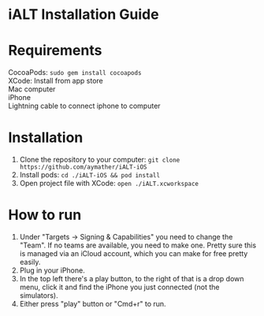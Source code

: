# iALT Installation Guide

# Requirements
CocoaPods: `sudo gem install cocoapods` \
XCode: Install from app store \
Mac computer \
iPhone \
Lightning cable to connect iphone to computer

# Installation
1. Clone the repository to your computer: `git clone https://github.com/aymather/iALT-iOS`
2. Install pods: `cd ./iALT-iOS && pod install`
3. Open project file with XCode: `open ./iALT.xcworkspace`

# How to run
1. Under "Targets -> Signing & Capabilities" you need to change the "Team". If no teams are available, you need to make one. Pretty sure this is managed via an iCloud account, which you can make for free pretty easily.
2. Plug in your iPhone.
3. In the top left there's a play button, to the right of that is a drop down menu, click it and find the iPhone you just connected (not the simulators).
4. Either press "play" button or "Cmd+r" to run.
